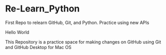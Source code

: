 # Re-Learn_Python
First Repo to relearn GitHub, Git, and Python. Practice using new APIs


Hello World

This Repository is a practice space for making changes on GitHub using Git and GitHub Desktop for Mac OS


